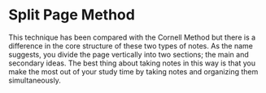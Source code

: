 # Split Page Method

This technique has been compared with the Cornell Method but there is a difference in the core structure of these two types of notes. As the name suggests, you divide the page vertically into two sections; the main and secondary ideas. The best thing about taking notes in this way is that you make the most out of your study time by taking notes and organizing them simultaneously.
